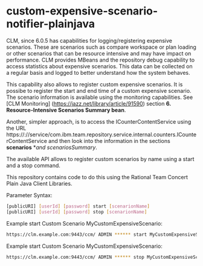 # custom-expensive-scenario-notifier-plainjava
CLM, since 6.0.5 has capabilities for logging/registering expensive scenarios. These are scenarios such as compare workspace or plan loading or other scenarios that can be resource intensive and may have impact on performance. CLM provides MBeans and the repository debug capability to access statistics about expensive scenarios. This data can be collected on a regular basis and logged to better understand how the system behaves. 

This capability also allows to register custom expensive scenarios. It is possibe to register the start and end time of a custom expensive scenario. The scenario information is available using the monitoring capabilities. See [CLM Monitoring] (https://jazz.net/library/article/91590) section **6. Resource-Intensive Scenarios Summary bean**. 

Another, simpler approach, is to access the ICounterContentService using the URL https://<server>:<port>/<app>/service/com.ibm.team.repository.service.internal.counters.ICounterContentService and then look into the information in the sections **scenarios** **and scenariosSummary*.  

The available API allows to register custom scenarios by name using a start and a stop command.

This repository contains code to do this using the Rational Team Concert Plain Java Client Libraries.


Parameter Syntax:
```bash
[publicURI] [userId] [password] start [scenarionName]
[publicURI] [userId] [password] stop [scenarionName]
```

Example start Custom Scenario MyCustomExpensiveScenario:
```bash
https://clm.example.com:9443/ccm/ ADMIN ****** start MyCustomExpensiveScenario
```

Example start Custom Scenario MyCustomExpensiveScenario:
```bash
https://clm.example.com:9443/ccm/ ADMIN ****** stop MyCustomExpensiveScenario
```
